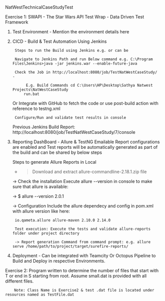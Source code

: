 NatWestTechnicalCaseStudyTest

Exercise 1:  SWAPI - The Star Wars API Test Wrap - Data Driven Test Framework

1. Test Environment  - Mention the environment details here

2. CICD - Build & Test Automation Using Jenkins

        Steps to run the Build using Jenkins e.g. or can be

        Navigate to Jenkins Path and run Below command e.g. C:\Program Files\Jenkins>java -jar jenkins.war --enable-future-java

        Check the Job in http://localhost:8080/job/TestNatWestCaseStudy/  - 

             E.g. Build Commands cd C:\Users\HP\Desktop\Sathya Natwest Projects\NatWestCaseStudy
            run.bat

      Or Integrate with GitHub to fetch the code or use post-build action with reference to testng.xml
      
        Configure/Run and validate test results in console

    Previous Jenkins Build Report:
    http://localhost:8080/job/TestNatWestCaseStudy/7/console

3. Reporting DashBoard   - Allure & TestNG Emailable Report configurations are enabled and Test reports will be automatically generated as part of the build and can be shared by below steps 

    Steps to generate Allure Reports in Local
    
    - > Download and extract allure-commandline-2.18.1.zip file

    -> Check the installation Execute allure --version in console to make sure that allure is available:

	-> $ allure --version 2.0.1

	-> Configuration Include the allure dependecy and config in pom.xml with  allure version like here:

		io.qameta.allure allure-maven 2.10.0 2.14.0

		Test execution: Execute the tests and validate allure-reports folder under project directory
		
		-> Report generation Command from command prompt: e.g. allure serve /home/path/to/project/target/surefire-reports/

4. Deployment - Can be integrated with Teamcity Or Octopus Pipeline to Build and Deploy in respective Environments.


Exercise 2: Program written to determine the number of files that start with T or end in S starting from root. Assume small.dat is provided with all different files. 

        Note: Class Name is Exercise2 & test .dat file is located under resources named as TestFile.dat 
